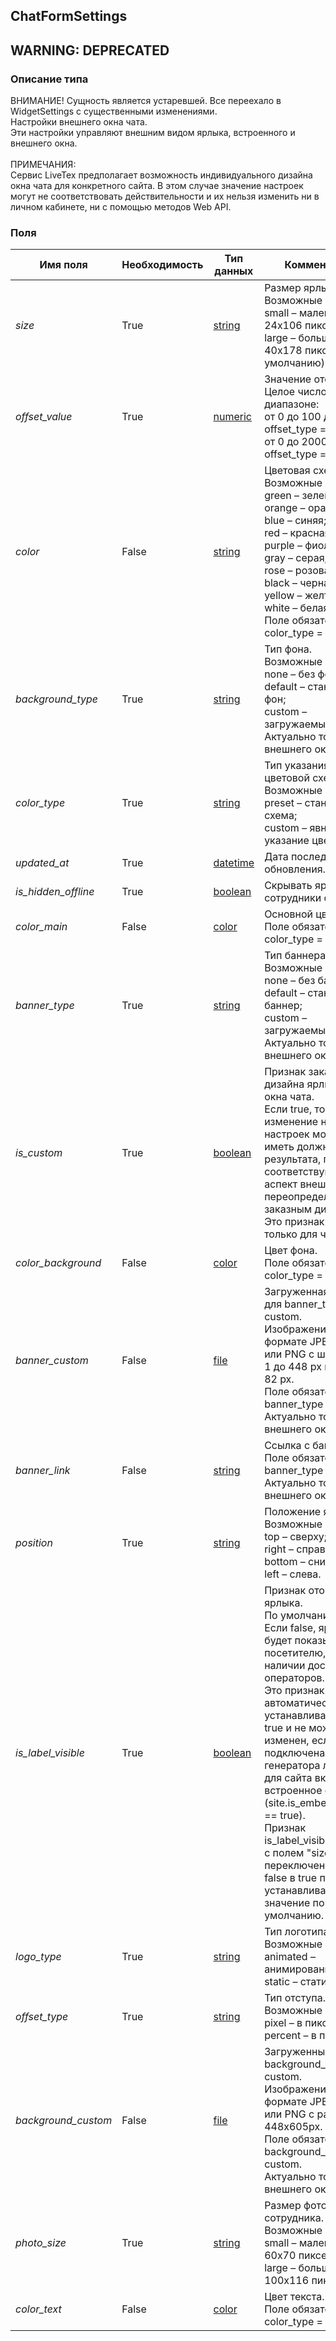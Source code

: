 
## ChatFormSettings
## WARNING: DEPRECATED

### Описание типа
ВНИМАНИЕ! Сущность является устаревшей. Все переехало в WidgetSettings с существенными изменениями.<br/>Настройки внешнего окна чата.<br/>Эти настройки управляют внешним видом ярлыка, встроенного и внешнего окна. <br/><br/>ПРИМЕЧАНИЯ:<br/>Сервис LiveTex предполагает возможность индивидуального дизайна окна чата для конкретного сайта. В этом случае значение настроек могут не соответствовать действительности и их нельзя изменить ни в личном кабинете, ни с помощью методов Web API.<br/>
### Поля

| Имя поля | Необходимость | Тип данных | Комментарий |
|---|---|---|---|
|*size*|True|[string](/types/string)|Размер ярлыка.<br/>Возможные значения:<br/>small – маленький, 24x106 пикселей;<br/>large – большой, 40x178 пикселей (по умолчанию).<br/>|
|*offset_value*|True|[numeric](/types/numeric)|Значение отступа.<br/>Целое число в диапазоне:<br/>от 0 до 100 для offset_type = percent;<br/>от 0 до 2000 для offset_type = pixel.<br/>|
|*color*|False|[string](/types/string)|Цветовая схема.<br/>Возможные значения:<br/>green – зеленая;<br/>orange – оранжевая;<br/>blue – синяя;<br/>red – красная;<br/>purple – фиолетовая;<br/>gray – серая;<br/>rose – розовая;<br/>black – черная;<br/>yellow – желтая;<br/>white – белая.<br/>Поле обязательно для color_type = preset.<br/>|
|*background_typе*|True|[string](/types/string)|Тип фона.<br/>Возможные значения:<br/>none – без фона;<br/>default – стандартный фон;<br/>custom – загружаемый фон.<br/>Актуально только для внешнего окна.<br/>|
|*color_type*|True|[string](/types/string)|Тип указания цветовой схемы.<br/>Возможные значения:<br/>preset – стандартная схема;<br/>custom – явное указание цветов.<br/>|
|*updated_at*|True|[datetime](/types/datetime)|Дата последнего обновления.<br/>|
|*is_hidden_offline*|True|[boolean](/types/boolean)|Скрывать ярлык, если сотрудники офлайн.<br/>|
|*color_main*|False|[color](/types/color)|Основной цвет.<br/>Поле обязательно для color_type = custom.<br/>|
|*banner_type*|True|[string](/types/string)|Тип баннера.<br/>Возможные значения:<br/>none – без баннера;<br/>default – стандартный баннер;<br/>custom – загружаемый баннер.<br/>Актуально только для внешнего окна.<br/>|
|*is_custom*|True|[boolean](/types/boolean)|Признак заказного дизайна ярлыка и окна чата.<br/>Если true, то изменение некоторых настроек может не иметь должного результата, поскольку соответствующий аспект внешнего вида переопределяются заказным дизайном.<br/>Это признак доступен только для чтения.<br/>|
|*color_background*|False|[color](/types/color)|Цвет фона.<br/>Поле обязательно для color_type = custom.<br/>|
|*banner_custom*|False|[file](/types/file)|Загруженная баннер для banner_type = custom.<br/>Изображение в формате JPEG, GIF или PNG с шириной от 1 до 448 px и высотой 82 px.<br/>Поле обязательно для banner_type = custom.<br/>Актуально только для внешнего окна.<br/>|
|*banner_link*|False|[string](/types/string)|Ссылка с баннера.<br/>Поле обязательно для banner_type = custom.<br/>Актуально только для внешнего окна.<br/>|
|*position*|True|[string](/types/string)|Положение ярлыка.<br/>Возможные значения:<br/>top – сверху;<br/>right – справа;<br/>bottom – снизу;<br/>left – слева.<br/>|
|*is_label_visible*|True|[boolean](/types/boolean)|Признак отображения ярлыка.<br/>По умолчанию – true.<br/>Если false, ярлык не будет показываться посетителю, даже при наличии доступных операторов.<br/>Это признак автоматически устанавливается в true и не может быть изменен, если подключена опция генератора лидов или для сайта включено встроенное окно чата (site.is_embedded_chat == true).<br/>Признак is_label_visible связан с полем "size". При переключении из false в true поле "size" устанавливается в значение по умолчанию.<br/>|
|*logo_type*|True|[string](/types/string)|Тип логотипа LiveTex.<br/>Возможные значения:<br/>animated – анимированный;<br/>static – статический.<br/>|
|*offset_type*|True|[string](/types/string)|Тип отступа.<br/>Возможные значения:<br/>pixel – в пикселах;<br/>percent – в процентах.<br/>|
|*background_custom*|False|[file](/types/file)|Загруженный фон для background_type = custom.<br/>Изображение в формате JPEG, GIF или PNG с размерами 448x605px.<br/>Поле обязательно для background_type = custom.<br/>Актуально только для внешнего окна.<br/>|
|*photo_size*|True|[string](/types/string)|Размер фотографии сотрудника.<br/>Возможные значения:<br/>small – маленькая, 60x70 пикселей;<br/>large – большая, 100x116 пикселей.<br/>|
|*color_text*|False|[color](/types/color)|Цвет текста.<br/>Поле обязательно для color_type = custom.<br/>|
